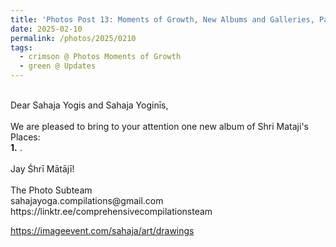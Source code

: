 ```yaml
---
title: 'Photos Post 13: Moments of Growth, New Albums and Galleries, Part 33'
date: 2025-02-10
permalink: /photos/2025/0210
tags:
  - crimson @ Photos Moments of Growth
  - green @ Updates
---
```


<p>
<br>
Dear Sahaja Yogis and Sahaja Yoginīs,<br>
<br>
We are pleased to bring to your attention one new album of Shri Mataji's Places:<br>
<b>1.</b> <a href="https://imageevent.com/sahaja/shrimatajisplaces/shuddhicamp"><font color="DarkGreen"><b></b></font></a>.<br>
<br>
Jay Śhrī Mātājī!<br>
<br>
The Photo Subteam<br>
sahajayoga.compilations@gmail.com<br>
https://linktr.ee/comprehensivecompilationsteam<br>
</p>

https://imageevent.com/sahaja/art/drawings